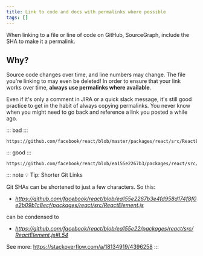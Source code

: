 ```yaml
---
title: Link to code and docs with permalinks where possible
tags: []
---
```


When linking to a file or line of code on GitHub, SourceGraph, include the SHA to
make it a permalink.

## Why?

Source code changes over time, and line numbers may change. The file you're
linking to may even be deleted! In order to ensure that your link works over
time, **always use permalinks where available**.

Even if it's only a comment in JIRA or a quick slack message, it's still
good practice to get in the habit of always copying permalinks. You never know
when you might need to go back and reference a link you posted a while ago.

::: bad :::

```text
https://github.com/facebook/react/blob/master/packages/react/src/ReactElement.js#L54
```

::: good :::

```text
https://github.com/facebook/react/blob/ea155e2267b3/packages/react/src/ReactElement.js#L54
```

::: note 💡 Tip: Shorter Git Links

Git SHAs can be shortened to just a few characters. So this:

- _https://github.com/facebook/react/blob/ea155e2267b3e4fd958d174f8f0e2b09b1c8ecf/packages/react/src/ReactElement.js_

can be condensed to

- _https://github.com/facebook/react/blob/ea155e22/packages/react/src/ReactElement.js#L54_

See more: <https://stackoverflow.com/a/18134919/4396258>
:::
